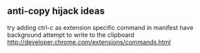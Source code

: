 ## anti-copy hijack ideas
try adding ctrl-c as extension specific command in manifest
	have background attempt to write to the clipboard
	http://developer.chrome.com/extensions/commands.html



